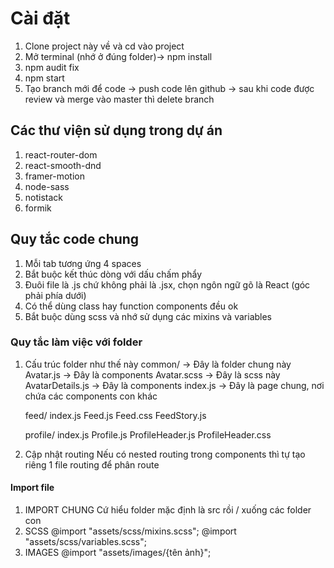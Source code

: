 # Cài đặt

1. Clone project này về và cd vào project
2. Mở terminal (nhớ ở đúng folder)-> npm install
3. npm audit fix
4. npm start
5. Tạo branch mới để code -> push code lên github -> sau khi code được review và merge vào master thì delete branch

## Các thư viện sử dụng trong dự án
1. react-router-dom
2. react-smooth-dnd
3. framer-motion
4. node-sass
5. notistack
6. formik

## Quy tắc code chung
1. Mỗi tab tương ứng 4 spaces
2. Bắt buộc kết thúc dòng với dấu chấm phẩy
3. Đuôi file là .js chứ không phải là .jsx, chọn ngôn ngữ gõ là React (góc phải phía dưới)
4. Có thể dùng class hay function components đều ok
5. Bắt buộc dùng scss và nhớ sử dụng các mixins và variables

### Quy tắc làm việc với folder
1. Cấu trúc folder như thế này
    common/                 -> Đây là folder chung này
    Avatar.js               -> Đây là components
    Avatar.scss             -> Đây là scss này
    AvatarDetails.js        -> Đây là components
    index.js                -> Đây là page chung, nơi chứa các components con khác

    feed/
    index.js
    Feed.js
    Feed.css
    FeedStory.js

    profile/
    index.js
    Profile.js
    ProfileHeader.js
    ProfileHeader.css

2. Cập nhật routing
    Nếu có nested routing trong components thì tự tạo riêng 1 file routing để phân route

#### Import file
1. IMPORT CHUNG
    Cứ hiểu folder mặc định là src rồi / xuống các folder con
2. SCSS
    @import "assets/scss/mixins.scss";
    @import "assets/scss/variables.scss";
3. IMAGES
    @import "assets/images/{tên ảnh}";